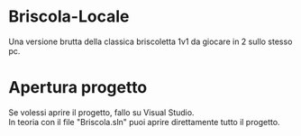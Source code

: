 # Briscola-Locale
 Una versione brutta della classica briscoletta 1v1 da giocare in 2 sullo stesso pc.

# Apertura progetto
Se volessi aprire il progetto, fallo su Visual Studio. <br>
In teoria con il file "Briscola.sln" puoi aprire direttamente tutto il progetto.
